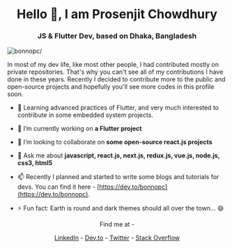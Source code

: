 <h1 align="center">Hello 👋, I am Prosenjit Chowdhury</h1>
<h3 align="center">JS & Flutter Dev, based on Dhaka, Bangladesh</h3>
<p align="left"> <img src=https://komarev.com/ghpvc/?username=bonnopc alt=bonnopc/> </p>

In most of my dev life, like most other people, I had contributed mostly on private repositories. That's why you can't see all of my contributions I have done in these years. Recently I decided to contribute more to the public and open-source projects and hopefully you'll see more codes in this profile soon.

- 🌱 Learning advanced practices of Flutter, and very much interested to contribute in some embedded system projects.

- 🔭 I’m currently working on **a Flutter project**

- 👯 I’m looking to collaborate on **some open-source react.js projects**

- 💬 Ask me about **javascript, react.js, next.js, redux.js, vue.js, node.js, css3, html5**

- 📫 Recently I planned and started to write some blogs and tutorials for devs. You can find it here - [https://dev.to/bonnopc](https://dev.to/bonnopc).

- ⚡ Fun fact: Earth is round and dark themes should all over the town... 😄

<p align="center">Find me at -</p>
<p align="center">
<a href=https://linkedin.com/in/bonnopc target="blank">LinkedIn</a> - 
<a href=https://dev.to/bonnopc target="blank">Dev.to</a> - 
<a href=https://twitter.com/bonnopc target="blank">Twitter</a> - 
<a href=https://stackoverflow.com/bonnopc target="blank">Stack Overflow</a>
</p>
